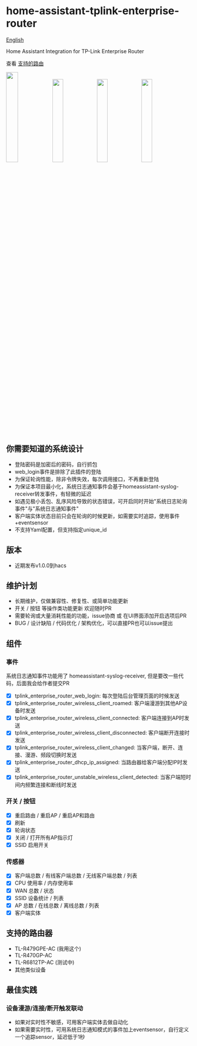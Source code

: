 # home-assistant-tplink-enterprise-router

[English](./README_en.md)

Home Assistant Integration for TP-Link Enterprise Router

查看 [支持的路由](#supports)

<img src="https://raw.githubusercontent.com/copydog/home-assistant-tplink-enterprise-router/refs/heads/main/docs/media/screenshot_cn_1.png" width="25%"><img src="https://raw.githubusercontent.com/copydog/home-assistant-tplink-enterprise-router/refs/heads/main/docs/media/screenshot_cn_2.png" width="24%"><img src="https://raw.githubusercontent.com/copydog/home-assistant-tplink-enterprise-router/refs/heads/main/docs/media/screenshot_cn_3.png" width="24%"><img src="https://raw.githubusercontent.com/copydog/home-assistant-tplink-enterprise-router/refs/heads/main/docs/media/screenshot_cn_4.png" width="24%">

## 你需要知道的系统设计
- 登陆密码是加密后的密码，自行抓包
- web_login事件是排除了此插件的登陆
- 为保证轮询性能，除非令牌失效，每次调用接口，不再重新登陆
- 为保证本项目最小化，系统日志通知事件会基于homeassistant-syslog-receiver转发事件，有轻微的延迟
- 如遇见极小丢包、乱序风险导致的状态错误，可开启同时开始"系统日志轮询事件"与"系统日志通知事件"
- 客户端实体状态目前只会在轮询的时候更新，如需要实时追踪，使用事件+eventsensor
- 不支持Yaml配置，但支持指定unique_id

## 版本
- 近期发布v1.0.0到hacs

## 维护计划
- 长期维护，仅做兼容性、修复性、或简单功能更新
- 开关 / 按钮 等操作类功能更新 欢迎随时PR
- 需要轮询或大量消耗性能的功能，issue协商 或 在UI界面添加开启选项后PR
- BUG / 设计缺陷 / 代码优化 / 架构优化，可以直接PR也可以issue提出

## 组件
### 事件
系统日志通知事件功能用了 homeassistant-syslog-receiver, 但是要改一些代码，后面我会给作者提交PR

- [x] tplink_enterprise_router_web_login: 每次登陆后台管理页面的时候发送
- [x] tplink_enterprise_router_wireless_client_roamed: 客户端漫游到其他AP设备时发送
- [x] tplink_enterprise_router_wireless_client_connected: 客户端连接到AP时发送
- [x] tplink_enterprise_router_wireless_client_disconnected: 客户端断开连接时发送
- [x] tplink_enterprise_router_wireless_client_changed: 当客户端，断开、连接、漫游、频段切换时发送
- [x] tplink_enterprise_router_dhcp_ip_assigned: 当路由器给客户端分配IP时发送
- [x] tplink_enterprise_router_unstable_wireless_client_detected: 当客户端短时间内频繁连接和断线时发送

### 开关 / 按钮
- [x] 重启路由 / 重启AP / 重启AP和路由
- [x] 刷新
- [x] 轮询状态
- [x] 关闭 / 打开所有AP指示灯
- [x] SSID 启用开关

### 传感器
- [x] 客户端总数 / 有线客户端总数 / 无线客户端总数 / 列表
- [x] CPU 使用率 / 内存使用率
- [x] WAN 总数 / 状态
- [x] SSID 设备统计 / 列表
- [x] AP 总数 / 在线总数 / 离线总数 / 列表
- [x] 客户端实体

## <a id="supports">支持的路由器</a>
- TL-R479GPE-AC (我用这个)
- TL-R470GP-AC
- TL-R6812TP-AC (测试中)
- 其他类似设备

## 最佳实践
### 设备漫游/连接/断开触发联动
- 如果对实时性不敏感，可用客户端实体去做自动化
- 如果需要实时性，可用系统日志通知模式的事件加上eventsensor，自行定义一个追踪sensor，延迟低于1秒

